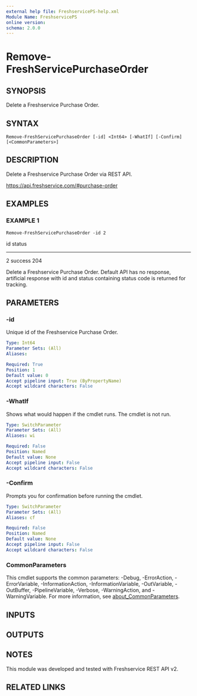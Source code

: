 ```yaml
---
external help file: FreshservicePS-help.xml
Module Name: FreshservicePS
online version:
schema: 2.0.0
---
```


# Remove-FreshServicePurchaseOrder

## SYNOPSIS
Delete a Freshservice Purchase Order.

## SYNTAX

```
Remove-FreshServicePurchaseOrder [-id] <Int64> [-WhatIf] [-Confirm] [<CommonParameters>]
```

## DESCRIPTION
Delete a Freshservice Purchase Order via REST API.

https://api.freshservice.com/#purchase-order

## EXAMPLES

### EXAMPLE 1
```
Remove-FreshServicePurchaseOrder -id 2
```

id status
-- ------
2 success 204

Delete a Freshservice Purchase Order.
Default API has no response, artificial response with id and
status containing status code is returned for tracking.

## PARAMETERS

### -id
Unique id of the Freshservice Purchase Order.

```yaml
Type: Int64
Parameter Sets: (All)
Aliases:

Required: True
Position: 1
Default value: 0
Accept pipeline input: True (ByPropertyName)
Accept wildcard characters: False
```

### -WhatIf
Shows what would happen if the cmdlet runs.
The cmdlet is not run.

```yaml
Type: SwitchParameter
Parameter Sets: (All)
Aliases: wi

Required: False
Position: Named
Default value: None
Accept pipeline input: False
Accept wildcard characters: False
```

### -Confirm
Prompts you for confirmation before running the cmdlet.

```yaml
Type: SwitchParameter
Parameter Sets: (All)
Aliases: cf

Required: False
Position: Named
Default value: None
Accept pipeline input: False
Accept wildcard characters: False
```

### CommonParameters
This cmdlet supports the common parameters: -Debug, -ErrorAction, -ErrorVariable, -InformationAction, -InformationVariable, -OutVariable, -OutBuffer, -PipelineVariable, -Verbose, -WarningAction, and -WarningVariable. For more information, see [about_CommonParameters](http://go.microsoft.com/fwlink/?LinkID=113216).

## INPUTS

## OUTPUTS

## NOTES
This module was developed and tested with Freshservice REST API v2.

## RELATED LINKS
